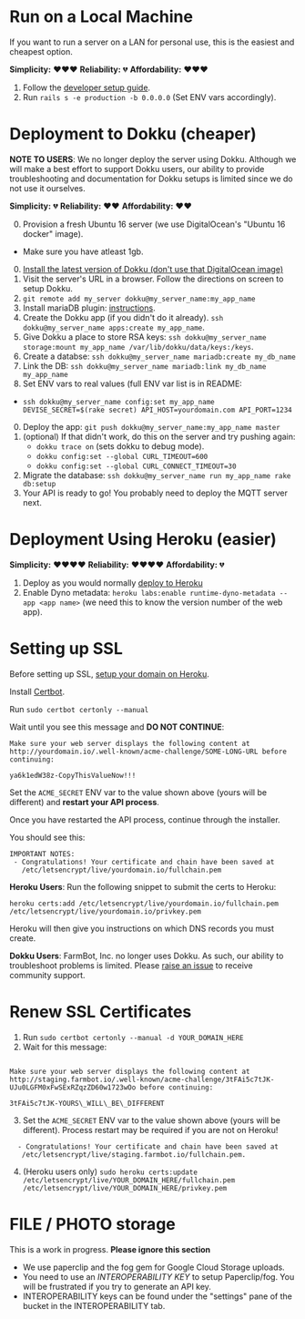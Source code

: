 # Run on a Local Machine

If you want to run a server on a LAN for personal use, this is the easiest and cheapest option.

**Simplicity:** :heart::heart::heart:
**Reliability:** :broken_heart:
**Affordability:** :heart::heart::heart:

 1. Follow the [developer setup guide](https://github.com/FarmBot/Farmbot-Web-API#developer-setup).
 2. Run `rails s -e production -b 0.0.0.0` (Set ENV vars accordingly).

# Deployment to Dokku (cheaper)

**NOTE TO USERS**: We no longer deploy the server using Dokku. Although we will make a best effort to support Dokku users, our ability to provide troubleshooting and documentation for Dokku setups is limited since we do not use it ourselves.

**Simplicity:** :broken_heart:
**Reliability:** :heart::heart:
**Affordability:** :heart::heart:

0. Provision a fresh Ubuntu 16 server (we use DigitalOcean's "Ubuntu 16 docker" image).
  * Make sure you have atleast 1gb.
0. [Install the latest version of Dokku (don't use that DigitalOcean image)](https://github.com/dokku/dokku#installing)
0. Visit the server's URL in a browser. Follow the directions on screen to setup Dokku.
0. `git remote add my_server dokku@my_server_name:my_app_name`
0. Install mariaDB plugin: [instructions](https://github.com/dokku/dokku-mariadb).
0. Create the Dokku app (if you didn't do it already). `ssh dokku@my_server_name apps:create my_app_name`.
0. Give Dokku a place to store RSA keys: `ssh dokku@my_server_name storage:mount my_app_name /var/lib/dokku/data/keys:/keys`.
0. Create a databse: `ssh dokku@my_server_name mariadb:create my_db_name`
0. Link the DB: `ssh dokku@my_server_name mariadb:link my_db_name my_app_name`
0. Set ENV vars to real values (full ENV var list is in README:
  * `ssh dokku@my_server_name config:set my_app_name DEVISE_SECRET=$(rake secret) API_HOST=yourdomain.com API_PORT=1234`
0. Deploy the app: `git push dokku@my_server_name:my_app_name master `
0. (optional) If that didn't work, do this on the server and try pushing again:
    * `dokku trace on` (sets dokku to debug mode).
    * `dokku config:set --global CURL_TIMEOUT=600`
    * `dokku config:set --global CURL_CONNECT_TIMEOUT=30`
0. Migrate the database: `ssh dokku@my_server_name run my_app_name rake db:setup`
0. Your API is ready to go! You probably need to deploy the MQTT server next.

# Deployment Using Heroku (easier)

**Simplicity:** :heart::heart::heart::heart:
**Reliability:** :heart::heart::heart::heart:
**Affordability:** :broken_heart:

 1. Deploy as you would normally [deploy to Heroku](https://devcenter.heroku.com/articles/getting-started-with-rails4#deploy-your-application-to-heroku)
 2. Enable Dyno metadata: `heroku labs:enable runtime-dyno-metadata --app <app name>` (we need this to know the version number of the web app).

# Setting up SSL

Before setting up SSL, [setup your domain on Heroku](https://devcenter.heroku.com/articles/custom-domains).

Install [Certbot](https://certbot.eff.org/).

Run `sudo certbot certonly --manual`

Wait until you see this message and **DO NOT CONTINUE**:

```
Make sure your web server displays the following content at
http://yourdomain.io/.well-known/acme-challenge/SOME-LONG-URL before continuing:

ya6k1edW38z-CopyThisValueNow!!!

```

Set the `ACME_SECRET` ENV var to the value shown above (yours will be different) and **restart your API process**.

Once you have restarted the API process, continue through the installer.

You should see this:

```
IMPORTANT NOTES:
 - Congratulations! Your certificate and chain have been saved at
   /etc/letsencrypt/live/yourdomain.io/fullchain.pem
```

**Heroku Users**: Run the following snippet to submit the certs to Heroku:

```
heroku certs:add /etc/letsencrypt/live/yourdomain.io/fullchain.pem /etc/letsencrypt/live/yourdomain.io/privkey.pem
```

Heroku will then give you instructions on which DNS records you must create.

**Dokku Users**: FarmBot, Inc. no longer uses Dokku. As such, our ability to troubleshoot problems is limited.
Please [raise an issue](https://github.com/FarmBot/farmbot-web-frontend/issues/new) to receive community support.

# Renew SSL Certificates

 1. Run `sudo certbot certonly --manual -d YOUR_DOMAIN_HERE`
 2. Wait for this message:

```

Make sure your web server displays the following content at
http://staging.farmbot.io/.well-known/acme-challenge/3tFAi5c7tJK-UJu0LGFM0xFwSExRZqzZD60w1723wOo before continuing:

3tFAi5c7tJK-YOURS\_WILL\_BE\_DIFFERENT

```
 3. Set the `ACME_SECRET` ENV var to the value shown above (yours will be different). Process restart may be required if you are not on Heroku!

```
  - Congratulations! Your certificate and chain have been saved at
   /etc/letsencrypt/live/staging.farmbot.io/fullchain.pem.
```

 4. (Heroku users only) `sudo heroku certs:update /etc/letsencrypt/live/YOUR_DOMAIN_HERE/fullchain.pem /etc/letsencrypt/live/YOUR_DOMAIN_HERE/privkey.pem`


# FILE / PHOTO storage

 This is a work in progress. **Please ignore this section**

 * We use paperclip and the fog gem for Google Cloud Storage uploads.
 * You need to use an *INTEROPERABILITY KEY* to setup Paperclip/fog. You will be frustrated if you try to generate an API key.
 * INTEROPERABILITY keys can be found under the "settings" pane of the bucket in the INTEROPERABILITY tab.
